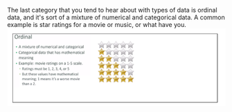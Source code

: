 The last category that you tend to hear about with types of data is ordinal data, and it's sort of a mixture of numerical and categorical data. A common example is star ratings for a movie or music, or what have you.![](/assets/ordi1.png)

